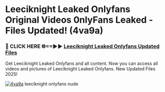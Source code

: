 # Leeciknight Leaked Onlyfans Original Videos 0nlyFans Leaked - Files Updated! (4va9a)

<h3>🔴 CLICK HERE 🌐==►► <a href="https://tinyurl.com/4seja8ks" rel="nofollow">Leeciknight Leaked Onlyfans Updated Files</a></h3>

Get Leeciknight Leaked Onlyfans and all content. Now you can access all videos and pictures of Leeciknight Leaked Onlyfans. New Updated Files 2025!

[![4va9a](https://i.imgur.com/EWjZXRe.gif)](https://tinyurl.com/4seja8ks)
leeciknight onlyfans nude